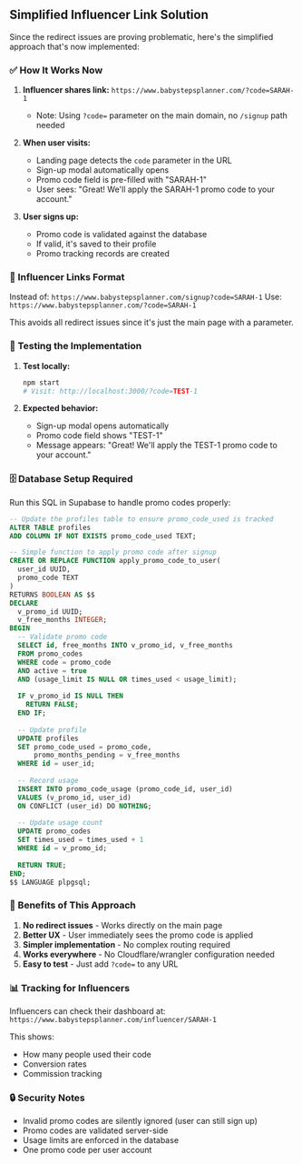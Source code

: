 ## Simplified Influencer Link Solution

Since the redirect issues are proving problematic, here's the simplified approach that's now implemented:

### ✅ How It Works Now

1. **Influencer shares link:** `https://www.babystepsplanner.com/?code=SARAH-1`
   - Note: Using `?code=` parameter on the main domain, no `/signup` path needed

2. **When user visits:**
   - Landing page detects the `code` parameter in the URL
   - Sign-up modal automatically opens
   - Promo code field is pre-filled with "SARAH-1"
   - User sees: "Great! We'll apply the SARAH-1 promo code to your account."

3. **User signs up:**
   - Promo code is validated against the database
   - If valid, it's saved to their profile
   - Promo tracking records are created

### 🔗 Influencer Links Format

Instead of: `https://www.babystepsplanner.com/signup?code=SARAH-1`
Use: `https://www.babystepsplanner.com/?code=SARAH-1`

This avoids all redirect issues since it's just the main page with a parameter.

### 📱 Testing the Implementation

1. **Test locally:**
   ```bash
   npm start
   # Visit: http://localhost:3000/?code=TEST-1
   ```

2. **Expected behavior:**
   - Sign-up modal opens automatically
   - Promo code field shows "TEST-1"
   - Message appears: "Great! We'll apply the TEST-1 promo code to your account."

### 🗄️ Database Setup Required

Run this SQL in Supabase to handle promo codes properly:

```sql
-- Update the profiles table to ensure promo_code_used is tracked
ALTER TABLE profiles 
ADD COLUMN IF NOT EXISTS promo_code_used TEXT;

-- Simple function to apply promo code after signup
CREATE OR REPLACE FUNCTION apply_promo_code_to_user(
  user_id UUID,
  promo_code TEXT
)
RETURNS BOOLEAN AS $$
DECLARE
  v_promo_id UUID;
  v_free_months INTEGER;
BEGIN
  -- Validate promo code
  SELECT id, free_months INTO v_promo_id, v_free_months
  FROM promo_codes
  WHERE code = promo_code
  AND active = true
  AND (usage_limit IS NULL OR times_used < usage_limit);
  
  IF v_promo_id IS NULL THEN
    RETURN FALSE;
  END IF;
  
  -- Update profile
  UPDATE profiles 
  SET promo_code_used = promo_code,
      promo_months_pending = v_free_months
  WHERE id = user_id;
  
  -- Record usage
  INSERT INTO promo_code_usage (promo_code_id, user_id)
  VALUES (v_promo_id, user_id)
  ON CONFLICT (user_id) DO NOTHING;
  
  -- Update usage count
  UPDATE promo_codes 
  SET times_used = times_used + 1
  WHERE id = v_promo_id;
  
  RETURN TRUE;
END;
$$ LANGUAGE plpgsql;
```

### 🎯 Benefits of This Approach

1. **No redirect issues** - Works directly on the main page
2. **Better UX** - User immediately sees the promo code is applied
3. **Simpler implementation** - No complex routing required
4. **Works everywhere** - No Cloudflare/wrangler configuration needed
5. **Easy to test** - Just add `?code=` to any URL

### 📊 Tracking for Influencers

Influencers can check their dashboard at:
`https://www.babystepsplanner.com/influencer/SARAH-1`

This shows:
- How many people used their code
- Conversion rates
- Commission tracking

### 🔒 Security Notes

- Invalid promo codes are silently ignored (user can still sign up)
- Promo codes are validated server-side
- Usage limits are enforced in the database
- One promo code per user account